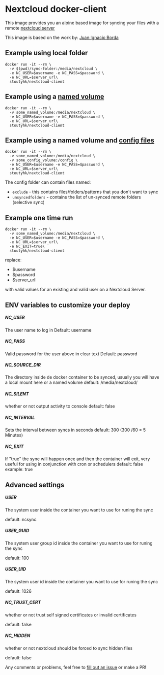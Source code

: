 # Nextcloud docker-client
This image provides you an alpine based image for syncing your files with a remote [nextcloud server](https://nextcloud.com/)

This image is based on the work by: [Juan Ignacio Borda](https://github.com/juanitomint)

## Example using local folder

    docker run -it --rm \
      -v $(pwd)/sync-folder:/media/nextcloud \
      -e NC_USER=$username -e NC_PASS=$password \
      -e NC_URL=$server_url\
      stoutyhk/nextcloud-client

## Example using a [named volume](https://docs.docker.com/storage/volumes/)

    docker run -it --rm \
      -v some_named_volume:/media/nextcloud \
      -e NC_USER=$username -e NC_PASS=$password \
      -e NC_URL=$server_url\
      stoutyhk/nextcloud-client

## Example using a named volume and [config files](https://docs.nextcloud.com/desktop/2.6/advancedusage.html#nextcloud-command-line-client)

    docker run -it --rm \
      -v some_named_volume:/media/nextcloud \
      -v some_config_volume:/config \
      -e NC_USER=$username -e NC_PASS=$password \
      -e NC_URL=$server_url\
      stoutyhk/nextcloud-client

The config folder can contain files named:

* `exclude` - this contains files/folders/patterns that you don't want to sync
* `unsyncedfolders` - contains the list of un-synced remote folders (selective sync)

## Example one time run

    docker run -it --rm \
      -v some_named_volume:/media/nextcloud \
      -e NC_USER=$username -e NC_PASS=$password \
      -e NC_URL=$server_url\
      -e NC_EXIT=true\
      stoutyhk/nextcloud-client

replace:

* $username
* $password
* $server_url

 with valid values for an existing and valid user on a Nextcloud Server.

## ENV variables to customize your deploy
##### NC_USER
The user name to log in
Default: username
##### NC_PASS
Valid password for the user above in clear text
Default: password

##### NC_SOURCE_DIR
The directory inside de docker container to be synced, usually you will have a local mount here or a named volume
default: /media/nextcloud/

##### NC_SILENT
whether or not output activity to console
default: false

##### NC_INTERVAL
Sets the interval between syncs in seconds
default: 300 (300 /60 = 5 Minutes)

##### NC_EXIT
If "true" the sync will happen once and then the container will exit, very useful for using in conjunction with cron or schedulers
default: false
example: true
## Advanced settings

##### USER
The system user inside the container you want to use for runing the sync

default: ncsync

##### USER_GUID
The system user group id inside the container you want to use for runing the sync

default: 100

##### USER_UID
The system user id inside the container you want to use for runing the sync

default: 1026

##### NC_TRUST_CERT
whether or not trust self signed certificates or invalid certificates

default: false

##### NC_HIDDEN
whether or not nextcloud should be forced to sync hidden files

default: false

Any comments or problems, feel free to [fill out an issue](https://github.com/jamesstout/nextcloud-client-docker/issues/new) or make a PR!
